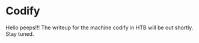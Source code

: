# Codify

Hello peeps!!! The writeup for the machine codify in HTB will be out shortly. Stay tuned.
